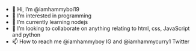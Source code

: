 - 👋 Hi, I’m @iamhammyboi19
- 👀 I’m interested in programming
- 🌱 I’m currently learning nodejs
- 💞️ I’m looking to collaborate on anything relating to html, css, JavaScript and python  
- 📫 How to reach me @iamhammyboy IG and @iamhammycurry1 Twitter

<!---
iamhammyboi19/iamhammyboi19 is a ✨ special ✨ repository because its `README.md` (this file) appears on your GitHub profile.
You can click the Preview link to take a look at your changes.
--->

